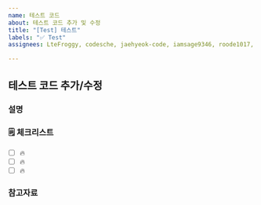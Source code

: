 ```yaml
---
name: 테스트 코드
about: 테스트 코드 추가 및 수정
title: "[Test] 테스트"
labels: "✅ Test"
assignees: LteFroggy, codesche, jaehyeok-code, iamsage9346, roode1017, Kimdonghyeon6306

---
```


## 테스트 코드 추가/수정

### 설명

<!-- 간단한 설명을 작성합니다. -->

### 🗒 체크리스트

- [ ] 🔥
- [ ] 🔥
- [ ] 🔥

### 참고자료

<!-- 참고할 정보나 링크를 작성합니다. -->
